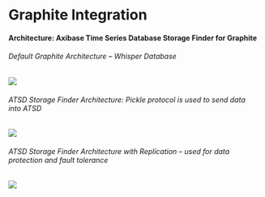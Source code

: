 # Graphite Integration

#### Architecture: Axibase Time Series Database Storage Finder for Graphite

###### Default Graphite Architecture – Whisper Database

![](resources/atsd_arch_graphite_21.png)

###### ATSD Storage Finder Architecture: Pickle protocol is used to send data into ATSD

![](resources/atsd_arch_graphite_3.png)

###### ATSD Storage Finder Architecture with Replication – used for data protection and fault tolerance

![](resources/atsd_arch_graphite_1.png)

